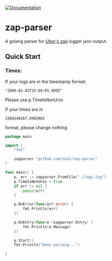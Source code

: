 [![Documentation](https://godoc.org/github.com/Yacast/zap-parser?status.svg)](https://godoc.org/github.com/Yacast/zap-parser)

# zap-parser

A golang parser for [Uber's zap](https://github.com/uber-go/zap) logger json output.

## Quick Start

### Times:

If your logs are in the timestamp format:

```
"2006-01-02T15:04:05.999Z"
```

Please use p.TimeIsNonUnix


If your times are in 

```
1568146267.0402062
```

format, please change nothing
```go
package main

import (
	"fmt"

	zapparser "github.com/seal/zap-parser"
)

func main() {
	p, err := zapparser.FromFile("./logs.log")
	p.TimeIsNonUnix = true
	if err != nil {
		panic(err)
	}

	p.OnError(func(err error) {
		fmt.Println(err)
	})

	p.OnEntry(func(e *zapparser.Entry) {
		fmt.Println(e.Message)
	})

	p.Start()
	fmt.Println("Done parsing...")

}
```
